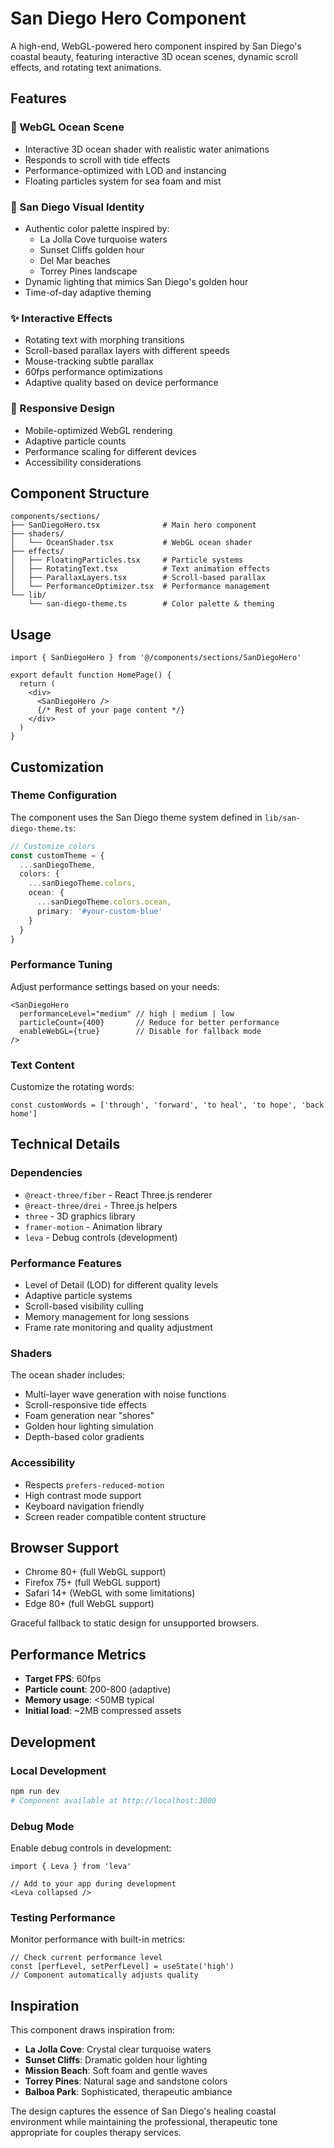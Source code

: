 # San Diego Hero Component

A high-end, WebGL-powered hero component inspired by San Diego's coastal beauty, featuring interactive 3D ocean scenes, dynamic scroll effects, and rotating text animations.

## Features

### 🌊 WebGL Ocean Scene
- Interactive 3D ocean shader with realistic water animations
- Responds to scroll with tide effects
- Performance-optimized with LOD and instancing
- Floating particles system for sea foam and mist

### 🎨 San Diego Visual Identity
- Authentic color palette inspired by:
  - La Jolla Cove turquoise waters
  - Sunset Cliffs golden hour
  - Del Mar beaches
  - Torrey Pines landscape
- Dynamic lighting that mimics San Diego's golden hour
- Time-of-day adaptive theming

### ✨ Interactive Effects
- Rotating text with morphing transitions
- Scroll-based parallax layers with different speeds
- Mouse-tracking subtle parallax
- 60fps performance optimizations
- Adaptive quality based on device performance

### 📱 Responsive Design
- Mobile-optimized WebGL rendering
- Adaptive particle counts
- Performance scaling for different devices
- Accessibility considerations

## Component Structure

```
components/sections/
├── SanDiegoHero.tsx              # Main hero component
├── shaders/
│   └── OceanShader.tsx           # WebGL ocean shader
├── effects/
│   ├── FloatingParticles.tsx     # Particle systems
│   ├── RotatingText.tsx          # Text animation effects
│   ├── ParallaxLayers.tsx        # Scroll-based parallax
│   └── PerformanceOptimizer.tsx  # Performance management
└── lib/
    └── san-diego-theme.ts        # Color palette & theming
```

## Usage

```tsx
import { SanDiegoHero } from '@/components/sections/SanDiegoHero'

export default function HomePage() {
  return (
    <div>
      <SanDiegoHero />
      {/* Rest of your page content */}
    </div>
  )
}
```

## Customization

### Theme Configuration
The component uses the San Diego theme system defined in `lib/san-diego-theme.ts`:

```typescript
// Customize colors
const customTheme = {
  ...sanDiegoTheme,
  colors: {
    ...sanDiegoTheme.colors,
    ocean: {
      ...sanDiegoTheme.colors.ocean,
      primary: '#your-custom-blue'
    }
  }
}
```

### Performance Tuning
Adjust performance settings based on your needs:

```tsx
<SanDiegoHero
  performanceLevel="medium" // high | medium | low
  particleCount={400}       // Reduce for better performance
  enableWebGL={true}        // Disable for fallback mode
/>
```

### Text Content
Customize the rotating words:

```tsx
const customWords = ['through', 'forward', 'to heal', 'to hope', 'back home']
```

## Technical Details

### Dependencies
- `@react-three/fiber` - React Three.js renderer
- `@react-three/drei` - Three.js helpers
- `three` - 3D graphics library
- `framer-motion` - Animation library
- `leva` - Debug controls (development)

### Performance Features
- Level of Detail (LOD) for different quality levels
- Adaptive particle systems
- Scroll-based visibility culling
- Memory management for long sessions
- Frame rate monitoring and quality adjustment

### Shaders
The ocean shader includes:
- Multi-layer wave generation with noise functions
- Scroll-responsive tide effects
- Foam generation near "shores"
- Golden hour lighting simulation
- Depth-based color gradients

### Accessibility
- Respects `prefers-reduced-motion`
- High contrast mode support
- Keyboard navigation friendly
- Screen reader compatible content structure

## Browser Support

- Chrome 80+ (full WebGL support)
- Firefox 75+ (full WebGL support)
- Safari 14+ (WebGL with some limitations)
- Edge 80+ (full WebGL support)

Graceful fallback to static design for unsupported browsers.

## Performance Metrics

- **Target FPS**: 60fps
- **Particle count**: 200-800 (adaptive)
- **Memory usage**: <50MB typical
- **Initial load**: ~2MB compressed assets

## Development

### Local Development
```bash
npm run dev
# Component available at http://localhost:3000
```

### Debug Mode
Enable debug controls in development:
```tsx
import { Leva } from 'leva'

// Add to your app during development
<Leva collapsed />
```

### Testing Performance
Monitor performance with built-in metrics:
```tsx
// Check current performance level
const [perfLevel, setPerfLevel] = useState('high')
// Component automatically adjusts quality
```

## Inspiration

This component draws inspiration from:
- **La Jolla Cove**: Crystal clear turquoise waters
- **Sunset Cliffs**: Dramatic golden hour lighting
- **Mission Beach**: Soft foam and gentle waves
- **Torrey Pines**: Natural sage and sandstone colors
- **Balboa Park**: Sophisticated, therapeutic ambiance

The design captures the essence of San Diego's healing coastal environment while maintaining the professional, therapeutic tone appropriate for couples therapy services.